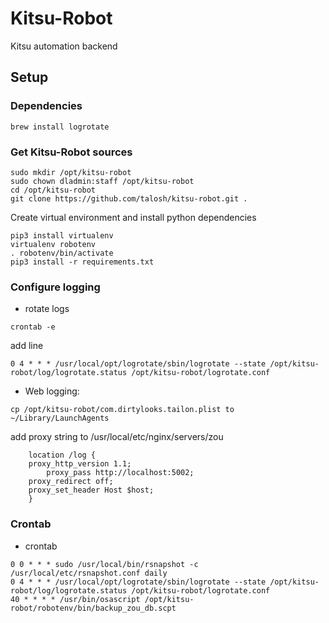# Kitsu-Robot
Kitsu automation backend

## Setup

### Dependencies
```
brew install logrotate
```

### Get Kitsu-Robot sources
```
sudo mkdir /opt/kitsu-robot
sudo chown dladmin:staff /opt/kitsu-robot
cd /opt/kitsu-robot
git clone https://github.com/talosh/kitsu-robot.git .
```

Create virtual environment and install python dependencies
```
pip3 install virtualenv
virtualenv robotenv
. robotenv/bin/activate
pip3 install -r requirements.txt
```

### Configure logging

* rotate logs
```
crontab -e
```

add line

```
0 4 * * * /usr/local/opt/logrotate/sbin/logrotate --state /opt/kitsu-robot/log/logrotate.status /opt/kitsu-robot/logrotate.conf
```

* Web logging:

```
cp /opt/kitsu-robot/com.dirtylooks.tailon.plist to ~/Library/LaunchAgents
```

add proxy string to /usr/local/etc/nginx/servers/zou

```
    location /log {
    proxy_http_version 1.1;
        proxy_pass http://localhost:5002;
	proxy_redirect off;
	proxy_set_header Host $host;
    }
```

### Crontab
* crontab
```
0 0 * * * sudo /usr/local/bin/rsnapshot -c /usr/local/etc/rsnapshot.conf daily
0 4 * * * /usr/local/opt/logrotate/sbin/logrotate --state /opt/kitsu-robot/log/logrotate.status /opt/kitsu-robot/logrotate.conf
40 * * * * /usr/bin/osascript /opt/kitsu-robot/robotenv/bin/backup_zou_db.scpt
```
